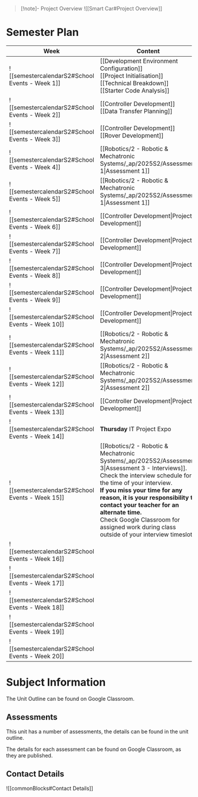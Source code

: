 > [!note]- Project Overview
> ![[Smart Car#Project Overview]]


# Semester Plan


| Week                                            | Content                                                                                                                                                                                                                                                                                                                                                                            | Submissions                    |
| ----------------------------------------------- | ---------------------------------------------------------------------------------------------------------------------------------------------------------------------------------------------------------------------------------------------------------------------------------------------------------------------------------------------------------------------------------- | ------------------------------ |
| ![[semestercalendarS2#School Events - Week 1]]  | [[Development Environment Configuration]]<br>[[Project Initialisation]]<br>[[Technical Breakdown]]<br>[[Starter Code Analysis]]                                                                                                                                                                                                                                                    |                                |
| ![[semestercalendarS2#School Events - Week 2]]  | [[Controller Development]]<br>[[Data Transfer Planning]]                                                                                                                                                                                                                                                                                                                           |                                |
| ![[semestercalendarS2#School Events - Week 3]]  | [[Controller Development]]<br>[[Rover Development]]                                                                                                                                                                                                                                                                                                                                |                                |
| ![[semestercalendarS2#School Events - Week 4]]  | [[Robotics/2 - Robotic & Mechatronic Systems/_ap/2025S2/Assessment 1\|Assessment 1]]                                                                                                                                                                                                                                                                                               |                                |
| ![[semestercalendarS2#School Events - Week 5]]  | [[Robotics/2 - Robotic & Mechatronic Systems/_ap/2025S2/Assessment 1\|Assessment 1]]                                                                                                                                                                                                                                                                                               | **Wednesday** Assessment 1 Due |
| ![[semestercalendarS2#School Events - Week 6]]  | [[Controller Development\|Project Development]]                                                                                                                                                                                                                                                                                                                                    |                                |
| ![[semestercalendarS2#School Events - Week 7]]  | [[Controller Development\|Project Development]]                                                                                                                                                                                                                                                                                                                                    |                                |
| ![[semestercalendarS2#School Events - Week 8]]  | [[Controller Development\|Project Development]]                                                                                                                                                                                                                                                                                                                                    |                                |
| ![[semestercalendarS2#School Events - Week 9]]  | [[Controller Development\|Project Development]]                                                                                                                                                                                                                                                                                                                                    |                                |
| ![[semestercalendarS2#School Events - Week 10]] | [[Controller Development\|Project Development]]                                                                                                                                                                                                                                                                                                                                    |                                |
| ![[semestercalendarS2#School Events - Week 11]] | [[Robotics/2 - Robotic & Mechatronic Systems/_ap/2025S2/Assessment 2\|Assessment 2]]                                                                                                                                                                                                                                                                                               |                                |
| ![[semestercalendarS2#School Events - Week 12]] | [[Robotics/2 - Robotic & Mechatronic Systems/_ap/2025S2/Assessment 2\|Assessment 2]]                                                                                                                                                                                                                                                                                               | **Friday** Assessment 2 Due    |
| ![[semestercalendarS2#School Events - Week 13]] | [[Controller Development\|Project Development]]                                                                                                                                                                                                                                                                                                                                    |                                |
| ![[semestercalendarS2#School Events - Week 14]] | **Thursday** IT Project Expo                                                                                                                                                                                                                                                                                                                                                       |                                |
| ![[semestercalendarS2#School Events - Week 15]] | [[Robotics/2 - Robotic & Mechatronic Systems/_ap/2025S2/Assessment 3\|Assessment 3 - Interviews]]. Check the interview schedule for the time of your interview.<br>**If you miss your time for any reason, it is your responsibility to contact your teacher for an alternate time.**<br>Check Google Classroom for assigned work during class outside of your interview timeslot. | **All Week** Interviews        |
| ![[semestercalendarS2#School Events - Week 16]] |                                                                                                                                                                                                                                                                                                                                                                                    |                                |
| ![[semestercalendarS2#School Events - Week 17]] |                                                                                                                                                                                                                                                                                                                                                                                    |                                |
| ![[semestercalendarS2#School Events - Week 18]] |                                                                                                                                                                                                                                                                                                                                                                                    |                                |
| ![[semestercalendarS2#School Events - Week 19]] |                                                                                                                                                                                                                                                                                                                                                                                    |                                |
| ![[semestercalendarS2#School Events - Week 20]] |                                                                                                                                                                                                                                                                                                                                                                                    |                                |

# Subject Information

The Unit Outline can be found on Google Classroom.

## Assessments

This unit has a number of assessments, the details can be found in the unit outline.

The details for each assessment can be found on Google Classroom, as they are published.

## Contact Details

![[commonBlocks#Contact Details]]
